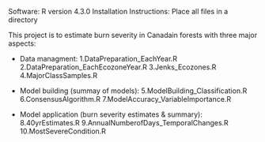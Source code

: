 Software: R version 4.3.0
Installation Instructions: Place all files in a directory

This project is to estimate burn severity in Canadain forests with three major aspects:

- Data managment:
1.DataPreparation_EachYear.R
2.DataPreparation_EachEcozoneYear.R
3.Jenks_Ecozones.R
4.MajorClassSamples.R
  
- Model building (summay of models):
5.ModelBuilding_Classification.R
6.ConsensusAlgorithm.R
7.ModelAccuracy_VariableImportance.R

- Model application (burn severity estimates & summary):
8.40yrEstimates.R
9.AnnualNumberofDays_TemporalChanges.R
10.MostSevereCondition.R
